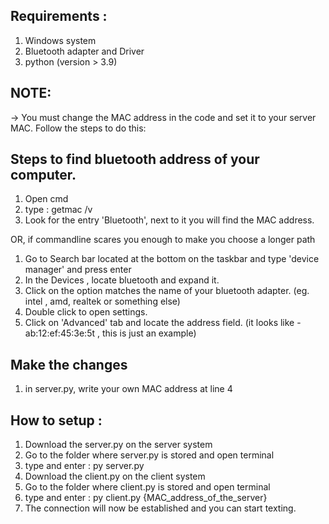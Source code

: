 ## Requirements :
1. Windows system
2. Bluetooth adapter and Driver
3. python (version > 3.9)

## NOTE: 
-> You must change the MAC address in the code and set it to your server MAC. Follow the steps to do this:

## Steps to find bluetooth address of your computer.
1. Open cmd
2. type : getmac /v
3. Look for the entry 'Bluetooth', next to it you will find the MAC address.

OR, if commandline scares you enough to make you choose a longer path

1. Go to Search bar located at the bottom on the taskbar and type 'device manager' and press enter
2. In the Devices , locate bluetooth and expand it.
3. Click on the option matches the name of your bluetooth adapter. (eg. intel , amd, realtek or something else)
4. Double click to open settings.
5. Click on 'Advanced' tab and locate the address field. (it looks like - ab:12:ef:45:3e:5t , this is just an example)

## Make the changes
1. in server.py, write your own MAC address at line 4
   
## How to setup :
1. Download the server.py on the server system
2. Go to the folder where server.py is stored and open terminal
3. type and enter : py server.py
4. Download the client.py on the client system
5. Go to the folder where client.py is stored and open terminal
6. type and enter : py client.py {MAC_address_of_the_server}
7. The connection will now be established and you can start texting.
